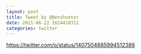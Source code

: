 ```yaml
--- 
layout: post 
title: Tweet by @Benshooter 
date: 2021-06-22 1624410311 
categories: twitter 
--- 
```

https://twitter.com/o/status/1407504885994512386